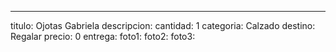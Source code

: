---
titulo: Ojotas Gabriela
descripcion: 
cantidad: 1
categoria: Calzado
destino: Regalar
precio: 0
entrega: 
foto1: 
foto2: 
foto3: 
